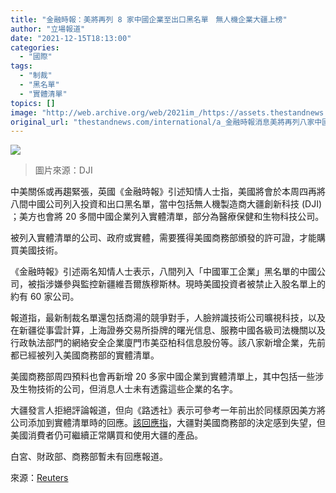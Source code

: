 ```yaml
---
title: "金融時報：美將再列 8 家中國企業至出口黑名單　無人機企業大疆上榜"
author: "立場報道"
date: "2021-12-15T18:13:00"
categories:
  - "國際"
tags:
  - "制裁"
  - "黑名單"
  - "實體清單"
topics: []
image: "http://web.archive.org/web/2021im_/https://assets.thestandnews.com/media/photos/dji-25.png"
original_url: "thestandnews.com/international/a_金融時報消息美將再列八家中國企業至出口黑名單-無人機企業大疆上榜"
---
```

![](http://web.archive.org/web/2021im_/https://assets.thestandnews.com/media/photos/dji-25.png)
> 圖片來源：DJI

中美關係或再趨緊張，英國《金融時報》引述知情人士指，美國將會於本周四再將八間中國公司列入投資和出口黑名單，當中包括無人機製造商大疆創新科技 (DJI) ；美方也會將 20 多間中國企業列入實體清單，部分為醫療保健和生物科技公司。

被列入實體清單的公司、政府或實體，需要獲得美國商務部頒發的許可證，才能購買美國技術。

《金融時報》引述兩名知情人士表示，八間列入「中國軍工企業」黑名單的中國公司，被指涉嫌參與監控新疆維吾爾族穆斯林。現時美國投資者被禁止入股名單上的約有 60 家公司。

報道指，最新制裁名單還包括商湯的競爭對手，人臉辨識技術公司曠視科技，以及在新疆從事雲計算，上海證券交易所掛牌的曙光信息、服務中國各級司法機關以及行政執法部門的網絡安全企業廈門市美亞柏科信息股份等。該八家新增企業，先前都已經被列入美國商務部的實體清單。

美國商務部周四預料也會再新增 20 多家中國企業到實體清單上，其中包括一些涉及生物技術的公司，但消息人士未有透露這些企業的名字。

大疆發言人拒絕評論報道，但向《路透社》表示可參考一年前出於同樣原因美方將公司添加到實體清單時的回應。[該回應指](http://web.archive.org/web/20211215124148/https://www.reuters.com/article/usa-china-sanctions-dji-idINFWN2IZ000)，大疆對美國商務部的決定感到失望，但美國消費者仍可繼續正常購買和使用大疆的產品。

白宮、財政部、商務部暫未有回應報道。

來源：[Reuters](http://web.archive.org/web/20211215124148/https://www.reuters.com/business/us-blacklist-8-more-chinese-companies-including-dji-over-uyghur-surveillance-ft-2021-12-15/)